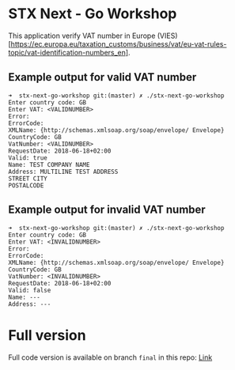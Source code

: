 # STX Next - Go Workshop

This application verify VAT number in Europe (VIES)[https://ec.europa.eu/taxation_customs/business/vat/eu-vat-rules-topic/vat-identification-numbers_en].

## Example output for valid VAT number
```
➜  stx-next-go-workshop git:(master) ✗ ./stx-next-go-workshop
Enter country code: GB
Enter VAT: <VALIDNUMBER>
Error:
ErrorCode:
XMLName: {http://schemas.xmlsoap.org/soap/envelope/ Envelope}
CountryCode: GB
VatNumber: <VALIDNUMBER>
RequestDate: 2018-06-18+02:00
Valid: true
Name: TEST COMPANY NAME
Address: MULTILINE TEST ADDRESS
STREET CITY
POSTALCODE
```


## Example output for invalid VAT number
```
➜  stx-next-go-workshop git:(master) ✗ ./stx-next-go-workshop
Enter country code: GB
Enter VAT: <INVALIDNUMBER>
Error:
ErrorCode:
XMLName: {http://schemas.xmlsoap.org/soap/envelope/ Envelope}
CountryCode: GB
VatNumber: <INVALIDNUMBER>
RequestDate: 2018-06-18+02:00
Valid: false
Name: ---
Address: ---
```

# Full version
Full code version is available on branch `final` in this repo: [Link](https://github.com/Mowinski/stx-next-go-workshop/tree/final)
